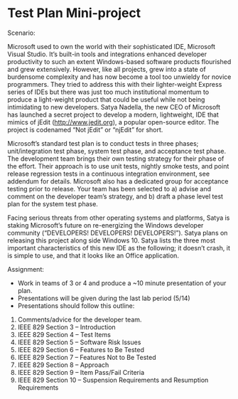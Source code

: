 Test Plan Mini-project
======================

Scenario:

Microsoft used to own the world with their sophisticated IDE, Microsoft Visual Studio. It’s built-in
tools and integrations enhanced developer productivity to such an extent Windows-based software
products flourished and grew extensively. However, like all projects, grew into a state of
burdensome complexity and has now become a tool too unwieldy for novice programmers. They
tried to address this with their lighter-weight Express series of IDEs but there was just too much
institutional momentum to produce a light-weight product that could be useful while not being
intimidating to new developers. Satya Nadella, the new CEO of Microsoft has launched a secret
project to develop a modern, lightweight, IDE that mimics of jEdit (http://www.jedit.org), a popular
open-source editor. The project is codenamed “Not jEdit” or “njEdit” for short.

Microsoft’s standard test plan is to conduct tests in three phases; unit/integration test phase, system
test phase, and acceptance test phase. The development team brings their own testing strategy for
their phase of the effort. Their approach is to use unit tests, nightly smoke tests, and point release
regression tests in a continuous integration environment, see addendum for details. Microsoft also
has a dedicated group for acceptance testing prior to release. Your team has been selected to a)
advise and comment on the developer team’s strategy, and b) draft a phase level test plan for the
system test phase.

Facing serious threats from other operating systems and platforms, Satya is staking Microsoft’s
future on re-energizing the Windows developer community (“DEVELOPERS! DEVELOPERS!
DEVELOPERS!”). Satya plans on releasing this project along side Windows 10. Satya lists the three
most important characteristics of this new IDE as the following; it doesn’t crash, it is simple to use,
and that it looks like an Office application.

Assignment:

* Work in teams of 3 or 4 and produce a ~10 minute presentation of your plan.
* Presentations will be given during the last lab period (5/14)
* Presentations should follow this outline:

1. Comments/advice for the developer team.
2. IEEE 829 Section 3 – Introduction
3. IEEE 829 Section 4 – Test Items
4. IEEE 829 Section 5 – Software Risk Issues
5. IEEE 829 Section 6 – Features to Be Tested
6. IEEE 829 Section 7 – Features Not to Be Tested
7. IEEE 829 Section 8 – Approach
8. IEEE 829 Section 9 – Item Pass/Fail Criteria
9. IEEE 829 Section 10 – Suspension Requirements and Resumption Requirements
